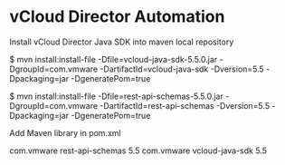 vCloud Director Automation
==========================

Install vCloud Director Java SDK into maven local repository

$ mvn install:install-file -Dfile=vcloud-java-sdk-5.5.0.jar -DgroupId=com.vmware -DartifactId=vcloud-java-sdk -Dversion=5.5 -Dpackaging=jar -DgeneratePom=true

$ mvn install:install-file -Dfile=rest-api-schemas-5.5.0.jar -DgroupId=com.vmware -DartifactId=rest-api-schemas -Dversion=5.5 -Dpackaging=jar -DgeneratePom=true


Add Maven library in pom.xml

<dependency>
   <groupId>com.vmware</groupId>
   <artifactId>rest-api-schemas</artifactId>
   <version>5.5</version>
</dependency>
<dependency>
   <groupId>com.vmware</groupId>
   <artifactId>vcloud-java-sdk</artifactId>
   <version>5.5</version>
</dependency>
